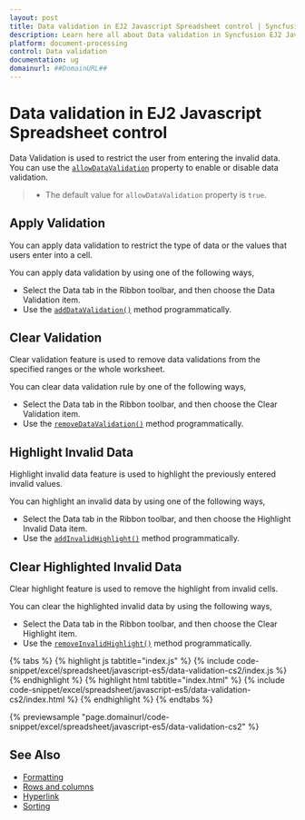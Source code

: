 ```yaml
---
layout: post
title: Data validation in EJ2 Javascript Spreadsheet control | Syncfusion
description: Learn here all about Data validation in Syncfusion EJ2 Javascript Spreadsheet control of Syncfusion Essential JS 2 and more.
platform: document-processing
control: Data validation 
documentation: ug
domainurl: ##DomainURL##
---
```


# Data validation in EJ2 Javascript Spreadsheet control

Data Validation is used to restrict the user from entering the invalid data. You can use the [`allowDataValidation`](../api/spreadsheet/#allowdatavalidation) property to enable or disable data validation.

> * The default value for `allowDataValidation` property is `true`.

## Apply Validation

You can apply data validation to restrict the type of data or the values that users enter into a cell.

You can apply data validation by using one of the following ways,

* Select the Data tab in the Ribbon toolbar, and then choose the Data Validation item.
* Use the [`addDataValidation()`](../api/spreadsheet/#adddatavalidation) method programmatically.

## Clear Validation

Clear validation feature is used to remove data validations from the specified ranges or the whole worksheet.

You can clear data validation rule by one of the following ways,

* Select the Data tab in the Ribbon toolbar, and then choose the Clear Validation item.
* Use the [`removeDataValidation()`](../api/spreadsheet/#removedatavalidation) method programmatically.

## Highlight Invalid Data

Highlight invalid data feature is used to highlight the previously entered invalid values.

You can highlight an invalid data by using one of the following ways,

* Select the Data tab in the Ribbon toolbar, and then choose the Highlight Invalid Data item.
* Use the [`addInvalidHighlight()`](../api/spreadsheet/#addinvalidhighlight) method programmatically.

## Clear Highlighted Invalid Data

Clear highlight feature is used to remove the highlight from invalid cells.

You can clear the highlighted invalid data by using the following ways,

* Select the Data tab in the Ribbon toolbar, and then choose the Clear Highlight item.
* Use the [`removeInvalidHighlight()`](../api/spreadsheet/#removeinvalidhighlight) method programmatically.

{% tabs %}
{% highlight js tabtitle="index.js" %}
{% include code-snippet/excel/spreadsheet/javascript-es5/data-validation-cs2/index.js %}
{% endhighlight %}
{% highlight html tabtitle="index.html" %}
{% include code-snippet/excel/spreadsheet/javascript-es5/data-validation-cs2/index.html %}
{% endhighlight %}
{% endtabs %}

{% previewsample "page.domainurl/code-snippet/excel/spreadsheet/javascript-es5/data-validation-cs2" %}

## See Also

* [Formatting](./formatting)
* [Rows and columns](./rows-and-columns)
* [Hyperlink](./link)
* [Sorting](./sort)
